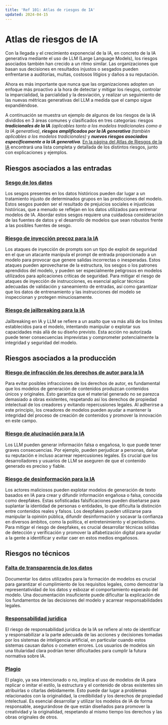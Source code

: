 ```yaml
---
title: 'Ref 101: Atlas de riesgos de IA'
updated: 2024-04-15
---
```

# Atlas de riesgos de IA

Con la llegada y el crecimiento exponencial de la IA, en concreto de la IA generativa mediante el uso de LLM (Large Language Models), los riesgos asociados también han crecido a un ritmo similar. Las organizaciones que basan sus decisiones en resultados injustos o sesgados pueden enfrentarse a auditorías, multas, costosos litigios y daños a su reputación.

Ahora es más importante que nunca que las organizaciones adopten un enfoque más proactivo a la hora de detectar y mitigar los riesgos, controlar la imparcialidad, la parcialidad y la desviación, y realizar un seguimiento de las nuevas métricas generativas del LLM a medida que el campo sigue expandiéndose.

A continuación se muestra un ejemplo de algunos de los riesgos de la IA divididos en 3 áreas comunes y clasificados en tres categorías: riesgos ***tradicionales de la IA** (aplicables tanto a los modelos tradicionales como a la IA generativa)*, ***riesgos amplificados por la IA generativa** (también aplicables a los modelos tradicionales)* y ***nuevos riesgos asociados específicamente a la IA generativa***. [En la página del Atlas de Riesgos de la IA](https://www.ibm.com/docs/en/watsonx-as-a-service?topic=ai-risk-atlas) encontrará una lista completa y detallada de los distintos riesgos, junto con explicaciones y ejemplos.

## Riesgos asociados a las entradas

### [Sesgo de los datos](https://www.ibm.com/docs/en/watsonx-as-a-service?topic=atlas-data-bias)

Los sesgos presentes en los datos históricos pueden dar lugar a un tratamiento injusto de determinados grupos en las predicciones del modelo. Estos sesgos pueden ser el resultado de prejuicios sociales e injusticias históricas, que a menudo se reflejan en los datos utilizados para entrenar modelos de IA. Abordar estos sesgos requiere una cuidadosa consideración de las fuentes de datos y el desarrollo de modelos que sean robustos frente a las posibles fuentes de sesgo.

### [Riesgo de inyección precoz para la IA](https://www.ibm.com/docs/en/watsonx-as-a-service?topic=atlas-prompt-injection)

Los ataques de inyección de prompts son un tipo de exploit de seguridad en el que un atacante manipula el prompt de entrada proporcionado a un modelo para provocar que genere salidas incorrectas o inesperadas. Estos ataques pueden aprovecharse de la estructura, los sesgos o los patrones aprendidos del modelo, y pueden ser especialmente peligrosos en modelos utilizados para aplicaciones críticas de seguridad. Para mitigar el riesgo de ataques de inyección de instrucciones, es esencial aplicar técnicas adecuadas de validación y saneamiento de entradas, así como garantizar que los datos de entrenamiento y las instrucciones del modelo se inspeccionan y protegen minuciosamente.

### [Riesgo de jailbreaking para la IA](https://www.ibm.com/docs/en/watsonx-as-a-service?topic=atlas-jailbreaking)

Jailbreaking en IA y LLM se refiere a un asalto que va más allá de los límites establecidos para el modelo, intentando manipular o explotar sus capacidades más allá de su diseño previsto. Esta acción no autorizada puede tener consecuencias imprevistas y comprometer potencialmente la integridad y seguridad del modelo.

## Riesgos asociados a la producción

### [Riesgo de infracción de los derechos de autor para la IA](https://www.ibm.com/docs/en/watsonx-as-a-service?topic=atlas-copyright-infringement)

Para evitar posibles infracciones de los derechos de autor, es fundamental que los modelos de generación de contenidos produzcan contenidos únicos y originales. Esto garantiza que el material generado no se parezca demasiado a obras existentes, respetando así los derechos de propiedad intelectual de los creadores y evitando repercusiones legales. Al adherirse a este principio, los creadores de modelos pueden ayudar a mantener la integridad del proceso de creación de contenidos y promover la innovación en este campo.

### [Riesgo de alucinación para la IA](https://www.ibm.com/docs/en/watsonx-as-a-service?topic=atlas-hallucination)

Los LLM pueden generar información falsa o engañosa, lo que puede tener graves consecuencias. Por ejemplo, pueden perjudicar a personas, dañar su reputación e incluso acarrear repercusiones legales. Es crucial que los desarrolladores y usuarios de LLM se aseguren de que el contenido generado es preciso y fiable.

### [Riesgo de desinformación para la IA](https://www.ibm.com/docs/en/SSYOK8/wsj/ai-risk-atlas/spreading-disinformation.html)

Los actores maliciosos pueden explotar modelos de generación de texto basados en IA para crear y difundir información engañosa o falsa, conocida como deepfakes. Estas sofisticadas falsificaciones pueden diseñarse para suplantar la identidad de personas o entidades, lo que dificulta la distinción entre contenidos reales y falsos. Los deepfakes pueden utilizarse para manipular la opinión pública, difundir desinformación y socavar la confianza en diversos ámbitos, como la política, el entretenimiento y el periodismo. Para mitigar el riesgo de deepfakes, es crucial desarrollar técnicas sólidas de detección y verificación y promover la alfabetización digital para ayudar a la gente a identificar y evitar caer en estos medios engañosos.

## Riesgos no técnicos

### [Falta de transparencia de los datos](https://www.ibm.com/docs/en/SSYOK8/wsj/ai-risk-atlas/lack-of-data-transparency.html)

Documentar los datos utilizados para la formación de modelos es crucial para garantizar el cumplimiento de los requisitos legales, como demostrar la representatividad de los datos y esbozar el comportamiento esperado del modelo. Una documentación insuficiente puede dificultar la explicación de los fundamentos de las decisiones del modelo y acarrear responsabilidades legales.

### [Responsabilidad jurídica](https://www.ibm.com/docs/en/SSYOK8/wsj/ai-risk-atlas/legal-accountability.html)

El riesgo de responsabilidad jurídica de la IA se refiere al reto de identificar y responsabilizar a la parte adecuada de las acciones y decisiones tomadas por los sistemas de inteligencia artificial, en particular cuando estos sistemas causan daños o cometen errores. Los usuarios de modelos sin una titularidad clara podrían tener dificultades para cumplir la futura normativa sobre IA.

### [Plagio](https://www.ibm.com/docs/en/SSYOK8/wsj/ai-risk-atlas/plagiarism.html)

El plagio, ya sea intencionado o no, implica el uso de modelos de IA para replicar o imitar el estilo, la estructura y el contenido de obras existentes sin atribuirlas o citarlas debidamente. Esto puede dar lugar a problemas relacionados con la originalidad, la credibilidad y los derechos de propiedad intelectual. Es esencial desarrollar y utilizar los modelos de IA de forma responsable, asegurándose de que están diseñados para promover la creatividad y la originalidad, respetando al mismo tiempo los derechos y las obras originales de otros.
